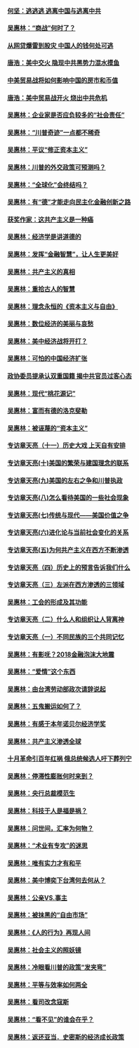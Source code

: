 #### [何坚：逃逃逃 逃离中国与逃离中共](../pages/nsc423/n10592891.md?t=10132134) 

#### [吴惠林：“商战”何时了？](../pages/nsc423/n10573558.md?t=10132134) 

#### [从网贷爆雷到股灾 中国人的钱何处可逃](../pages/nsc423/n10572800.md?t=10132134) 

#### [唐浩：美中交火 隐现中共黑势力混水摸鱼](../pages/nsc423/n10544040.md?t=10132134) 

#### [中美贸易战将如何影响中国的房市和币值](../pages/nsc423/n10543697.md?t=10132134) 

#### [唐浩：美中贸易战开火 烧出中共危机](../pages/nsc423/n10540126.md?t=10132134) 

#### [吴惠林：企业家是否应负较多的“社会责任”](../pages/nsc423/n10535022.md?t=10132134) 

#### [吴惠林：“川普奇迹”一点都不稀奇](../pages/nsc423/n10512808.md?t=10132134) 

#### [吴惠林：平议“修正资本主义”](../pages/nsc423/n10495724.md?t=10132134) 

#### [吴惠林：川普的外交政策可预测吗？](../pages/nsc423/n10462387.md?t=10132134) 

#### [吴惠林：“全球化”会终结吗？](../pages/nsc423/n10452838.md?t=10132134) 

#### [吴惠林：有“德”才能走向民主化金融创新之路](../pages/nsc423/n10432292.md?t=10132134) 

#### [获奖作家：这共产主义是一种癌](../pages/nsc423/n10431541.md?t=10132134) 

#### [吴惠林：经济学是讲道德的](../pages/nsc423/n10398014.md?t=10132134) 

#### [吴惠林：发挥“金融智慧”，让人生更美好](../pages/nsc423/n10375019.md?t=10132134) 

#### [吴惠林：共产主义的真相](../pages/nsc423/n10351394.md?t=10132134) 

#### [吴惠林：重拾古人的智慧](../pages/nsc423/n10337691.md?t=10132134) 

#### [吴惠林：理念永恒的《资本主义与自由》](../pages/nsc423/n10316274.md?t=10132134) 

#### [吴惠林：数位经济的美丽与哀愁](../pages/nsc423/n10292946.md?t=10132134) 

#### [吴惠林：美中经济战将开打？](../pages/nsc423/n10258825.md?t=10132134) 

#### [吴惠林：可怕的中国经济扩张](../pages/nsc423/n10219147.md?t=10132134) 

#### [政协委员提承认双重国籍 揭中共官员过客心态](../pages/nsc423/n10208809.md?t=10132134) 

#### [吴惠林：现代“桃花源记”](../pages/nsc423/n10185234.md?t=10132134) 

#### [吴惠林：富而有德的洛克斐勒](../pages/nsc423/n10142264.md?t=10132134) 

#### [吴惠林：被诬蔑的“资本主义”](../pages/nsc423/n10124816.md?t=10132134) 

#### [专访章天亮（十一）历史大戏 上天自有安排](../pages/nsc423/n10094905.md?t=10132134) 

#### [专访章天亮(十)美国的繁荣与建国理念的联系](../pages/nsc423/n10094899.md?t=10132134) 

#### [专访章天亮(九)美国的左右之争和川普执政](../pages/nsc423/n10094889.md?t=10132134) 

#### [专访章天亮(八)怎么看待美国的一些社会现象](../pages/nsc423/n10094857.md?t=10132134) 

#### [专访章天亮(七)传统与现代——美国价值之争](../pages/nsc423/n10093140.md?t=10132134) 

#### [专访章天亮(六)进化论与当前社会变化的关系](../pages/nsc423/n10092036.md?t=10132134) 

#### [专访章天亮(五)为何共产主义在西方不断渗透](../pages/nsc423/n10083620.md?t=10132134) 

#### [专访章天亮（四）历史上的预言告诉我们什么](../pages/nsc423/n10083606.md?t=10132134) 

#### [专访章天亮（三）左派在西方渗透的三领域](../pages/nsc423/n10081115.md?t=10132134) 

#### [吴惠林：工会的形成及其功能](../pages/nsc423/n10080633.md?t=10132134) 

#### [专访章天亮（二）什么人和组织让人背离神](../pages/nsc423/n10076637.md?t=10132134) 

#### [专访章天亮（一）不同民族的三个共同记忆](../pages/nsc423/n10074188.md?t=10132134) 

#### [吴惠林：有影呒？2018金融泡沫大地震](../pages/nsc423/n10040534.md?t=10132134) 

#### [吴惠林：“爱情”这个东西](../pages/nsc423/n10019423.md?t=10132134) 

#### [吴惠林：由台湾劳动部政次请辞说起](../pages/nsc423/n9979679.md?t=10132134) 

#### [吴惠林：五鬼搬运如何了？](../pages/nsc423/n9925338.md?t=10132134) 

#### [吴惠林：有感于本年诺贝尔经济学奖](../pages/nsc423/n9871883.md?t=10132134) 

#### [吴惠林：共产主义渗透全球](../pages/nsc423/n9812748.md?t=10132134) 

#### [十月革命引百年红祸 俄总统候选人吁下葬列宁](../pages/nsc423/n9810182.md?t=10132134) 

#### [吴惠林：停滞性膨胀何时来到？](../pages/nsc423/n9764136.md?t=10132134) 

#### [吴惠林：央行总裁模范生](../pages/nsc423/n9728134.md?t=10132134) 

#### [吴惠林：科技于人是福是祸？](../pages/nsc423/n9672982.md?t=10132134) 

#### [吴惠林：问世间，汇率为何物？](../pages/nsc423/n9621788.md?t=10132134) 

#### [吴惠林：“术业有专攻”的迷思](../pages/nsc423/n9580363.md?t=10132134) 

#### [吴惠林：唯有实力才有和平](../pages/nsc423/n9529599.md?t=10132134) 

#### [吴惠林：美中博奕下台湾何去何从？](../pages/nsc423/n9483598.md?t=10132134) 

#### [吴惠林：公亲VS.事主](../pages/nsc423/n9425637.md?t=10132134) 

#### [吴惠林：被抹黑的“自由市场”](../pages/nsc423/n9351545.md?t=10132134) 

#### [吴惠林：《人的行为》再现人间](../pages/nsc423/n9296339.md?t=10132134) 

#### [吴惠林：社会主义的照妖镜](../pages/nsc423/n9243460.md?t=10132134) 

#### [吴惠林：冷眼看川普的政策“发夹弯”](../pages/nsc423/n9120684.md?t=10132134) 

#### [吴惠林：平等与效率如何两全](../pages/nsc423/n9075430.md?t=10132134) 

#### [吴惠林：看司改念寇斯](../pages/nsc423/n9024915.md?t=10132134) 

#### [吴惠林：“看不见”的谁会在乎？](../pages/nsc423/n8977488.md?t=10132134) 

#### [吴惠林：返还亚当．史密斯的经济成长政策](../pages/nsc423/n8931896.md?t=10132134) 

